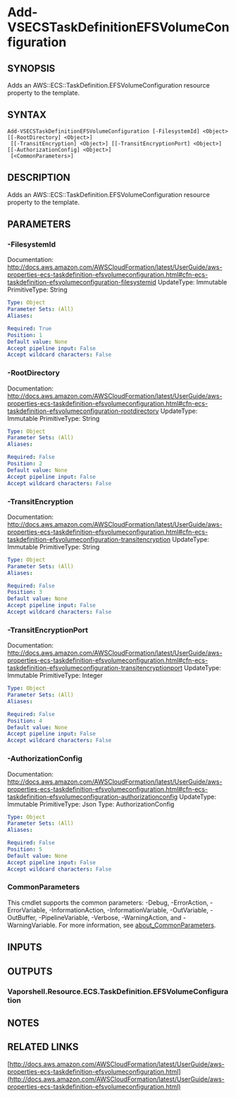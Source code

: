 # Add-VSECSTaskDefinitionEFSVolumeConfiguration

## SYNOPSIS
Adds an AWS::ECS::TaskDefinition.EFSVolumeConfiguration resource property to the template.

## SYNTAX

```
Add-VSECSTaskDefinitionEFSVolumeConfiguration [-FilesystemId] <Object> [[-RootDirectory] <Object>]
 [[-TransitEncryption] <Object>] [[-TransitEncryptionPort] <Object>] [[-AuthorizationConfig] <Object>]
 [<CommonParameters>]
```

## DESCRIPTION
Adds an AWS::ECS::TaskDefinition.EFSVolumeConfiguration resource property to the template.

## PARAMETERS

### -FilesystemId
Documentation: http://docs.aws.amazon.com/AWSCloudFormation/latest/UserGuide/aws-properties-ecs-taskdefinition-efsvolumeconfiguration.html#cfn-ecs-taskdefinition-efsvolumeconfiguration-filesystemid
UpdateType: Immutable
PrimitiveType: String

```yaml
Type: Object
Parameter Sets: (All)
Aliases:

Required: True
Position: 1
Default value: None
Accept pipeline input: False
Accept wildcard characters: False
```

### -RootDirectory
Documentation: http://docs.aws.amazon.com/AWSCloudFormation/latest/UserGuide/aws-properties-ecs-taskdefinition-efsvolumeconfiguration.html#cfn-ecs-taskdefinition-efsvolumeconfiguration-rootdirectory
UpdateType: Immutable
PrimitiveType: String

```yaml
Type: Object
Parameter Sets: (All)
Aliases:

Required: False
Position: 2
Default value: None
Accept pipeline input: False
Accept wildcard characters: False
```

### -TransitEncryption
Documentation: http://docs.aws.amazon.com/AWSCloudFormation/latest/UserGuide/aws-properties-ecs-taskdefinition-efsvolumeconfiguration.html#cfn-ecs-taskdefinition-efsvolumeconfiguration-transitencryption
UpdateType: Immutable
PrimitiveType: String

```yaml
Type: Object
Parameter Sets: (All)
Aliases:

Required: False
Position: 3
Default value: None
Accept pipeline input: False
Accept wildcard characters: False
```

### -TransitEncryptionPort
Documentation: http://docs.aws.amazon.com/AWSCloudFormation/latest/UserGuide/aws-properties-ecs-taskdefinition-efsvolumeconfiguration.html#cfn-ecs-taskdefinition-efsvolumeconfiguration-transitencryptionport
UpdateType: Immutable
PrimitiveType: Integer

```yaml
Type: Object
Parameter Sets: (All)
Aliases:

Required: False
Position: 4
Default value: None
Accept pipeline input: False
Accept wildcard characters: False
```

### -AuthorizationConfig
Documentation: http://docs.aws.amazon.com/AWSCloudFormation/latest/UserGuide/aws-properties-ecs-taskdefinition-efsvolumeconfiguration.html#cfn-ecs-taskdefinition-efsvolumeconfiguration-authorizationconfig
UpdateType: Immutable
PrimitiveType: Json
Type: AuthorizationConfig

```yaml
Type: Object
Parameter Sets: (All)
Aliases:

Required: False
Position: 5
Default value: None
Accept pipeline input: False
Accept wildcard characters: False
```

### CommonParameters
This cmdlet supports the common parameters: -Debug, -ErrorAction, -ErrorVariable, -InformationAction, -InformationVariable, -OutVariable, -OutBuffer, -PipelineVariable, -Verbose, -WarningAction, and -WarningVariable. For more information, see [about_CommonParameters](http://go.microsoft.com/fwlink/?LinkID=113216).

## INPUTS

## OUTPUTS

### Vaporshell.Resource.ECS.TaskDefinition.EFSVolumeConfiguration
## NOTES

## RELATED LINKS

[http://docs.aws.amazon.com/AWSCloudFormation/latest/UserGuide/aws-properties-ecs-taskdefinition-efsvolumeconfiguration.html](http://docs.aws.amazon.com/AWSCloudFormation/latest/UserGuide/aws-properties-ecs-taskdefinition-efsvolumeconfiguration.html)

